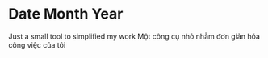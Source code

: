 # Date Month Year
 Just a small tool to simplified my work
 Một công cụ nhỏ nhằm đơn giản hóa công việc của tôi
